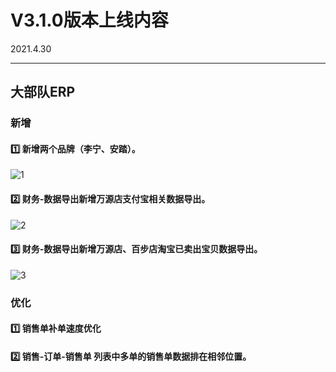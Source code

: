 # V3.1.0版本上线内容

2021.4.30

------

## 大部队ERP

### 新增

#### 1️⃣  新增两个品牌（李宁、安踏）。
![1](https://luim-public.oss-cn-zhangjiakou.aliyuncs.com/release_docs/v3.1.0/1.png)



#### 2️⃣  财务-数据导出新增万源店支付宝相关数据导出。
![2](https://luim-public.oss-cn-zhangjiakou.aliyuncs.com/release_docs/v3.1.0/2.png)



#### 3️⃣  财务-数据导出新增万源店、百步店淘宝已卖出宝贝数据导出。
![3](https://luim-public.oss-cn-zhangjiakou.aliyuncs.com/release_docs/v3.1.0/3.png)




### 优化

#### 1️⃣  销售单补单速度优化

#### 2️⃣  销售-订单-销售单 列表中多单的销售单数据排在相邻位置。



